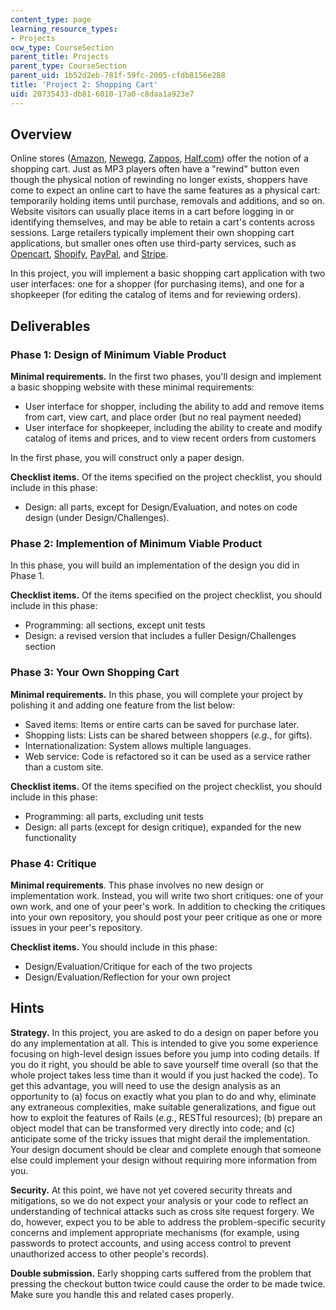 ```yaml
---
content_type: page
learning_resource_types:
- Projects
ocw_type: CourseSection
parent_title: Projects
parent_type: CourseSection
parent_uid: 1b52d2eb-781f-59fc-2005-cfdb8156e288
title: 'Project 2: Shopping Cart'
uid: 20735433-db81-6010-17a0-c8daa1a923e7
---
```


Overview
--------

Online stores ([Amazon](http://www.amazon.com/), [Newegg](http://www.newegg.com/), [Zappos](http://www.zappos.com/), [Half.com](http://www.half.com/)) offer the notion of a shopping cart. Just as MP3 players often have a "rewind" button even though the physical notion of rewinding no longer exists, shoppers have come to expect an online cart to have the same features as a physical cart: temporarily holding items until purchase, removals and additions, and so on. Website visitors can usually place items in a cart before logging in or identifying themselves, and may be able to retain a cart's contents across sessions. Large retailers typically implement their own shopping cart applications, but smaller ones often use third-party services, such as [Opencart](http://www.opencart.com/), [Shopify](http://www.shopify.com/), [PayPal](https://developer.paypal.com/), and [Stripe](https://stripe.com/).

In this project, you will implement a basic shopping cart application with two user interfaces: one for a shopper (for purchasing items), and one for a shopkeeper (for editing the catalog of items and for reviewing orders).

Deliverables
------------

### Phase 1: Design of Minimum Viable Product

**Minimal requirements.** In the first two phases, you'll design and implement a basic shopping website with these minimal requirements:

*   User interface for shopper, including the ability to add and remove items from cart, view cart, and place order (but no real payment needed)
*   User interface for shopkeeper, including the ability to create and modify catalog of items and prices, and to view recent orders from customers

In the first phase, you will construct only a paper design.

**Checklist items.** Of the items specified on the project checklist, you should include in this phase:

*   Design: all parts, except for Design/Evaluation, and notes on code design (under Design/Challenges).

### Phase 2: Implemention of Minimum Viable Product

In this phase, you will build an implementation of the design you did in Phase 1.

**Checklist items.** Of the items specified on the project checklist, you should include in this phase:

*   Programming: all sections, except unit tests
*   Design: a revised version that includes a fuller Design/Challenges section

### Phase 3: Your Own Shopping Cart

**Minimal requirements.** In this phase, you will complete your project by polishing it and adding one feature from the list below:

*   Saved items: Items or entire carts can be saved for purchase later.
*   Shopping lists: Lists can be shared between shoppers (_e.g._, for gifts).
*   Internationalization: System allows multiple languages.
*   Web service: Code is refactored so it can be used as a service rather than a custom site.

**Checklist items.** Of the items specified on the project checklist, you should include in this phase:

*   Programming: all parts, excluding unit tests
*   Design: all parts (except for design critique), expanded for the new functionality

### Phase 4: Critique

**Minimal requirements**. This phase involves no new design or implementation work. Instead, you will write two short critiques: one of your own work, and one of your peer's work. In addition to checking the critiques into your own repository, you should post your peer critique as one or more issues in your peer's repository.

**Checklist items.** You should include in this phase:

*   Design/Evaluation/Critique for each of the two projects
*   Design/Evaluation/Reflection for your own project

Hints
-----

**Strategy.** In this project, you are asked to do a design on paper before you do any implementation at all. This is intended to give you some experience focusing on high-level design issues before you jump into coding details. If you do it right, you should be able to save yourself time overall (so that the whole project takes less time than it would if you just hacked the code). To get this advantage, you will need to use the design analysis as an opportunity to (a) focus on exactly what you plan to do and why, eliminate any extraneous complexities, make suitable generalizations, and figue out how to exploit the features of Rails (_e.g._, RESTful resources); (b) prepare an object model that can be transformed very directly into code; and (c) anticipate some of the tricky issues that might derail the implementation. Your design document should be clear and complete enough that someone else could implement your design without requiring more information from you.

**Security.** At this point, we have not yet covered security threats and mitigations, so we do not expect your analysis or your code to reflect an understanding of technical attacks such as cross site request forgery. We do, however, expect you to be able to address the problem-specific security concerns and implement appropriate mechanisms (for example, using passwords to protect accounts, and using access control to prevent unauthorized access to other people's records).

**Double submission.** Early shopping carts suffered from the problem that pressing the checkout button twice could cause the order to be made twice. Make sure you handle this and related cases properly.
